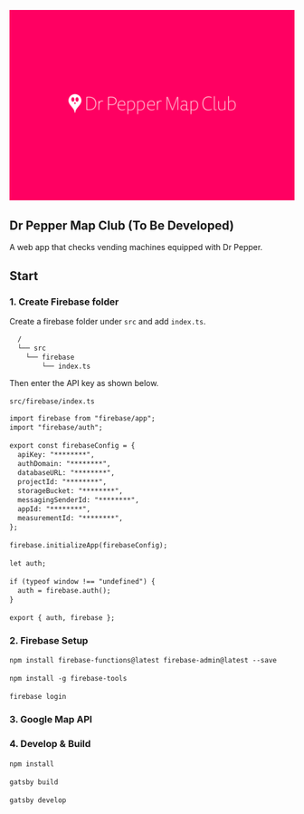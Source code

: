 ![Logo](src/assets/images/logo.svg)

## Dr Pepper Map Club (To Be Developed)

A web app that checks vending machines equipped with Dr Pepper.

## Start

### 1. Create Firebase folder

Create a firebase folder under `src` and add `index.ts`.

```
  /
  └── src
    └── firebase
        └── index.ts
```

Then enter the API key as shown below.

`src/firebase/index.ts`

```tsx
import firebase from "firebase/app";
import "firebase/auth";

export const firebaseConfig = {
  apiKey: "********",
  authDomain: "********",
  databaseURL: "********",
  projectId: "********",
  storageBucket: "********",
  messagingSenderId: "********",
  appId: "********",
  measurementId: "********",
};

firebase.initializeApp(firebaseConfig);

let auth;

if (typeof window !== "undefined") {
  auth = firebase.auth();
}

export { auth, firebase };
```

### 2. Firebase Setup

```shell
npm install firebase-functions@latest firebase-admin@latest --save

npm install -g firebase-tools

firebase login
```

### 3. Google Map API

### 4. Develop & Build

```shell
npm install

gatsby build

gatsby develop
```
